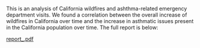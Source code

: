 This is an analysis of California wildfires and ashthma-related emergency department visits. We found a correlation between the overall increase of wildfires in California over time and
the increase in asthmatic issues present in the California population over time. The full report is below:

[report_.pdf](https://github.com/cc1015/Asthma-Wildfire-Analysis/files/14551544/DS3000_Final_Project_.pdf)
